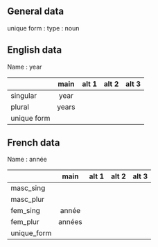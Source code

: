 ## General data

unique form :
type : noun

## English data

Name : year

|             | main  | alt 1 | alt 2 | alt 3 |
| :---------- | :---: | :---: | :---: | ----- |
| singular    | year  |       |       |       |
| plural      | years |       |       |       |
| unique form |       |       |       |       |

## French data

Name : année

|             |  main  | alt 1 | alt 2 | alt 3 |
| :---------- | :----: | :---: | :---: | :---: |
| masc_sing   |        |       |       |       |
| masc_plur   |        |       |       |       |
| fem_sing    | année  |       |       |       |
| fem_plur    | années |       |       |       |
| unique_form |        |       |       |       |


